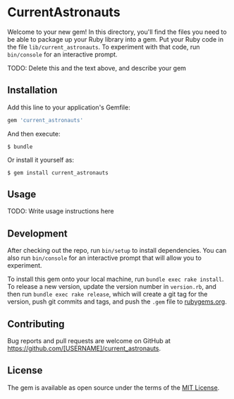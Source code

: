 # CurrentAstronauts

Welcome to your new gem! In this directory, you'll find the files you need to be able to package up your Ruby library into a gem. Put your Ruby code in the file `lib/current_astronauts`. To experiment with that code, run `bin/console` for an interactive prompt.

TODO: Delete this and the text above, and describe your gem

## Installation

Add this line to your application's Gemfile:

```ruby
gem 'current_astronauts'
```

And then execute:

    $ bundle

Or install it yourself as:

    $ gem install current_astronauts

## Usage

TODO: Write usage instructions here

## Development

After checking out the repo, run `bin/setup` to install dependencies. You can also run `bin/console` for an interactive prompt that will allow you to experiment.

To install this gem onto your local machine, run `bundle exec rake install`. To release a new version, update the version number in `version.rb`, and then run `bundle exec rake release`, which will create a git tag for the version, push git commits and tags, and push the `.gem` file to [rubygems.org](https://rubygems.org).

## Contributing

Bug reports and pull requests are welcome on GitHub at https://github.com/[USERNAME]/current_astronauts.


## License

The gem is available as open source under the terms of the [MIT License](http://opensource.org/licenses/MIT).

